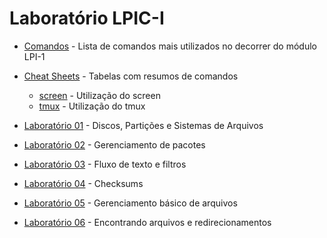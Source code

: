 # Laboratório LPIC-I

- [Comandos](comandos.md) - Lista de comandos mais utilizados no decorrer do módulo LPI-1
- [Cheat Sheets](cheatsheets) - Tabelas com resumos de comandos
    - [screen](cheatsheets/screen.md) - Utilização do screen
    - [tmux](cheatsheets/tmux.md) - Utilização do tmux


- [Laboratório 01](lab01/README.md) - Discos, Partições e Sistemas de Arquivos
- [Laboratório 02](lab02/README.md) - Gerenciamento de pacotes
- [Laboratório 03](lab03/README.md) - Fluxo de texto e filtros
- [Laboratório 04](lab04/README.md) - Checksums
- [Laboratório 05](lab05/README.md) - Gerenciamento básico de arquivos
- [Laboratório 06](lab06/README.md) - Encontrando arquivos e redirecionamentos
